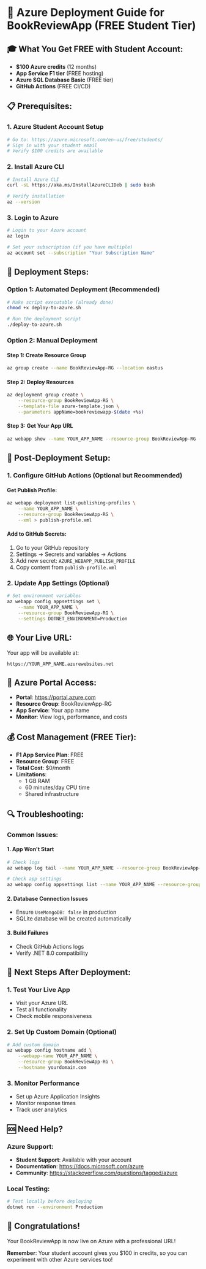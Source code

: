 # 🚀 Azure Deployment Guide for BookReviewApp (FREE Student Tier)

## 🎓 **What You Get FREE with Student Account:**
- **$100 Azure credits** (12 months)
- **App Service F1 tier** (FREE hosting)
- **Azure SQL Database Basic** (FREE tier)
- **GitHub Actions** (FREE CI/CD)

## 📋 **Prerequisites:**

### 1. **Azure Student Account Setup**
```bash
# Go to: https://azure.microsoft.com/en-us/free/students/
# Sign in with your student email
# Verify $100 credits are available
```

### 2. **Install Azure CLI**
```bash
# Install Azure CLI
curl -sL https://aka.ms/InstallAzureCLIDeb | sudo bash

# Verify installation
az --version
```

### 3. **Login to Azure**
```bash
# Login to your Azure account
az login

# Set your subscription (if you have multiple)
az account set --subscription "Your Subscription Name"
```

## 🚀 **Deployment Steps:**

### **Option 1: Automated Deployment (Recommended)**
```bash
# Make script executable (already done)
chmod +x deploy-to-azure.sh

# Run the deployment script
./deploy-to-azure.sh
```

### **Option 2: Manual Deployment**

#### **Step 1: Create Resource Group**
```bash
az group create --name BookReviewApp-RG --location eastus
```

#### **Step 2: Deploy Resources**
```bash
az deployment group create \
    --resource-group BookReviewApp-RG \
    --template-file azure-template.json \
    --parameters appName=bookreviewapp-$(date +%s)
```

#### **Step 3: Get Your App URL**
```bash
az webapp show --name YOUR_APP_NAME --resource-group BookReviewApp-RG --query "defaultHostName" -o tsv
```

## 🔧 **Post-Deployment Setup:**

### **1. Configure GitHub Actions (Optional but Recommended)**

#### **Get Publish Profile:**
```bash
az webapp deployment list-publishing-profiles \
    --name YOUR_APP_NAME \
    --resource-group BookReviewApp-RG \
    --xml > publish-profile.xml
```

#### **Add to GitHub Secrets:**
1. Go to your GitHub repository
2. Settings → Secrets and variables → Actions
3. Add new secret: `AZURE_WEBAPP_PUBLISH_PROFILE`
4. Copy content from `publish-profile.xml`

### **2. Update App Settings (Optional)**
```bash
# Set environment variables
az webapp config appsettings set \
    --name YOUR_APP_NAME \
    --resource-group BookReviewApp-RG \
    --settings DOTNET_ENVIRONMENT=Production
```

## 🌐 **Your Live URL:**
Your app will be available at:
```
https://YOUR_APP_NAME.azurewebsites.net
```

## 📱 **Azure Portal Access:**
- **Portal**: https://portal.azure.com
- **Resource Group**: BookReviewApp-RG
- **App Service**: Your app name
- **Monitor**: View logs, performance, and costs

## 💰 **Cost Management (FREE Tier):**
- **F1 App Service Plan**: FREE
- **Resource Group**: FREE
- **Total Cost**: $0/month
- **Limitations**: 
  - 1 GB RAM
  - 60 minutes/day CPU time
  - Shared infrastructure

## 🔍 **Troubleshooting:**

### **Common Issues:**

#### **1. App Won't Start**
```bash
# Check logs
az webapp log tail --name YOUR_APP_NAME --resource-group BookReviewApp-RG

# Check app settings
az webapp config appsettings list --name YOUR_APP_NAME --resource-group BookReviewApp-RG
```

#### **2. Database Connection Issues**
- Ensure `UseMongoDB: false` in production
- SQLite database will be created automatically

#### **3. Build Failures**
- Check GitHub Actions logs
- Verify .NET 8.0 compatibility

## 🎯 **Next Steps After Deployment:**

### **1. Test Your Live App**
- Visit your Azure URL
- Test all functionality
- Check mobile responsiveness

### **2. Set Up Custom Domain (Optional)**
```bash
# Add custom domain
az webapp config hostname add \
    --webapp-name YOUR_APP_NAME \
    --resource-group BookReviewApp-RG \
    --hostname yourdomain.com
```

### **3. Monitor Performance**
- Set up Azure Application Insights
- Monitor response times
- Track user analytics

## 🆘 **Need Help?**

### **Azure Support:**
- **Student Support**: Available with your account
- **Documentation**: https://docs.microsoft.com/azure
- **Community**: https://stackoverflow.com/questions/tagged/azure

### **Local Testing:**
```bash
# Test locally before deploying
dotnet run --environment Production
```

## 🎉 **Congratulations!**
Your BookReviewApp is now live on Azure with a professional URL!

**Remember**: Your student account gives you $100 in credits, so you can experiment with other Azure services too! 